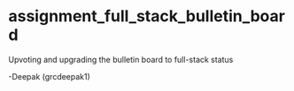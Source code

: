 # assignment_full_stack_bulletin_board
Upvoting and upgrading the bulletin board to full-stack status

-Deepak (grcdeepak1)
